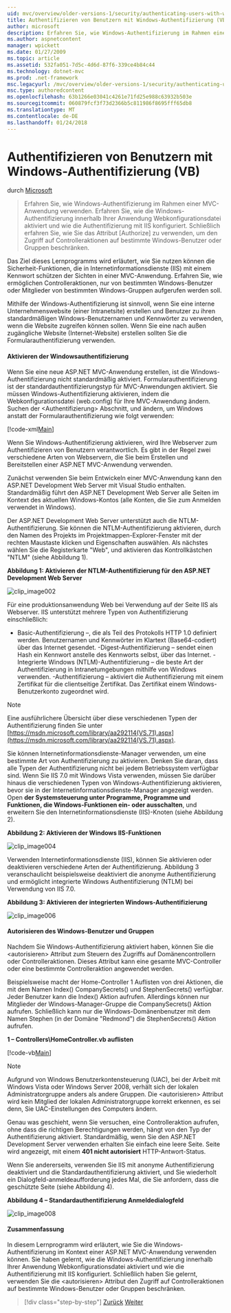 ```yaml
---
uid: mvc/overview/older-versions-1/security/authenticating-users-with-windows-authentication-vb
title: Authentifizieren von Benutzern mit Windows-Authentifizierung (VB) | Microsoft Docs
author: microsoft
description: Erfahren Sie, wie Windows-Authentifizierung im Rahmen einer MVC-Anwendung verwenden. Erfahren Sie, wie die Windows-Authentifizierung in Ihre Anwendung Web co aktiviert...
ms.author: aspnetcontent
manager: wpickett
ms.date: 01/27/2009
ms.topic: article
ms.assetid: 532fa051-7d5c-4d6d-87f6-339ce4b84c44
ms.technology: dotnet-mvc
ms.prod: .net-framework
msc.legacyurl: /mvc/overview/older-versions-1/security/authenticating-users-with-windows-authentication-vb
msc.type: authoredcontent
ms.openlocfilehash: 63b1266e03041c4261e71fd25e988c63932b503e
ms.sourcegitcommit: 060879fcf3f73d2366b5c811986f8695fff65db8
ms.translationtype: MT
ms.contentlocale: de-DE
ms.lasthandoff: 01/24/2018
---
```

<a name="authenticating-users-with-windows-authentication-vb"></a>Authentifizieren von Benutzern mit Windows-Authentifizierung (VB)
====================
durch [Microsoft](https://github.com/microsoft)

> Erfahren Sie, wie Windows-Authentifizierung im Rahmen einer MVC-Anwendung verwenden. Erfahren Sie, wie die Windows-Authentifizierung innerhalb Ihrer Anwendung Webkonfigurationsdatei aktiviert und wie die Authentifizierung mit IIS konfiguriert. Schließlich erfahren Sie, wie Sie das Attribut [Authorize] zu verwenden, um den Zugriff auf Controlleraktionen auf bestimmte Windows-Benutzer oder Gruppen beschränken.


Das Ziel dieses Lernprogramms wird erläutert, wie Sie nutzen können die Sicherheit-Funktionen, die in Internetinformationsdienste (IIS) mit einem Kennwort schützen der Sichten in einer MVC-Anwendung. Erfahren Sie, wie ermöglichen Controlleraktionen, nur von bestimmten Windows-Benutzer oder Mitglieder von bestimmten Windows-Gruppen aufgerufen werden soll.

Mithilfe der Windows-Authentifizierung ist sinnvoll, wenn Sie eine interne Unternehmenswebsite (einer Intranetsite) erstellen und Benutzer zu ihren standardmäßigen Windows-Benutzernamen und Kennwörter zu verwenden, wenn die Website zugreifen können sollen. Wenn Sie eine nach außen zugängliche Website (Internet-Website) erstellen sollten Sie die Formularauthentifizierung verwenden.

#### <a name="enabling-windows-authentication"></a>Aktivieren der Windowsauthentifizierung

Wenn Sie eine neue ASP.NET MVC-Anwendung erstellen, ist die Windows-Authentifizierung nicht standardmäßig aktiviert. Formularauthentifizierung ist der standardauthentifizierungstyp für MVC-Anwendungen aktiviert. Sie müssen Windows-Authentifizierung aktivieren, indem die Webkonfigurationsdatei (web.config) für Ihre MVC-Anwendung ändern. Suchen der &lt;Authentifizierung&gt; Abschnitt, und ändern, um Windows anstatt der Formularauthentifizierung wie folgt verwenden:

[!code-xml[Main](authenticating-users-with-windows-authentication-vb/samples/sample1.xml)]

Wenn Sie Windows-Authentifizierung aktivieren, wird Ihre Webserver zum Authentifizieren von Benutzern verantwortlich. Es gibt in der Regel zwei verschiedene Arten von Webservern, die Sie beim Erstellen und Bereitstellen einer ASP.NET MVC-Anwendung verwenden.

Zunächst verwenden Sie beim Entwickeln einer MVC-Anwendung kann den ASP.NET Development Web Server mit Visual Studio enthalten. Standardmäßig führt den ASP.NET Development Web Server alle Seiten im Kontext des aktuellen Windows-Kontos (alle Konten, die Sie zum Anmelden verwendet in Windows).

Der ASP.NET Development Web Server unterstützt auch die NTLM-Authentifizierung. Sie können die NTLM-Authentifizierung aktivieren, durch den Namen des Projekts im Projektmappen-Explorer-Fenster mit der rechten Maustaste klicken und Eigenschaften auswählen. Als nächstes wählen Sie die Registerkarte "Web", und aktivieren das Kontrollkästchen "NTLM" (siehe Abbildung 1).

**Abbildung 1: Aktivieren der NTLM-Authentifizierung für den ASP.NET Development Web Server**

![clip_image002](authenticating-users-with-windows-authentication-vb/_static/image1.jpg)

Für eine produktionsanwendung Web bei Verwendung auf der Seite IIS als Webserver. IIS unterstützt mehrere Typen von Authentifizierung einschließlich:

- Basic-Authentifizierung –, die als Teil des Protokolls HTTP 1.0 definiert werden. Benutzernamen und Kennwörter im Klartext (Base64-codiert) über das Internet gesendet. -Digest-Authentifizierung – sendet einen Hash ein Kennwort anstelle des Kennworts selbst, über das Internet. -Integrierte Windows (NTLM)-Authentifizierung – die beste Art der Authentifizierung in Intranetumgebungen mithilfe von Windows verwenden. -Authentifizierung – aktiviert die Authentifizierung mit einem Zertifikat für die clientseitige Zertifikat. Das Zertifikat einem Windows-Benutzerkonto zugeordnet wird.

> [!NOTE] 
> 
> Eine ausführlichere Übersicht über diese verschiedenen Typen der Authentifizierung finden Sie unter [https://msdn.microsoft.com/library/aa292114(VS.71).aspx](https://msdn.microsoft.com/library/aa292114(VS.71).aspx).


Sie können Internetinformationsdienste-Manager verwenden, um eine bestimmte Art von Authentifizierung zu aktivieren. Denken Sie daran, dass alle Typen der Authentifizierung nicht bei jedem Betriebssystem verfügbar sind. Wenn Sie IIS 7.0 mit Windows Vista verwenden, müssen Sie darüber hinaus die verschiedenen Typen von Windows-Authentifizierung aktivieren, bevor sie in der Internetinformationsdienste-Manager angezeigt werden. Open **der Systemsteuerung unter Programme, Programme und Funktionen, die Windows-Funktionen ein- oder ausschalten**, und erweitern Sie den Internetinformationsdienste (IIS)-Knoten (siehe Abbildung 2).

**Abbildung 2: Aktivieren der Windows IIS-Funktionen**

![clip_image004](authenticating-users-with-windows-authentication-vb/_static/image2.jpg)

Verwenden Internetinformationsdienste (IIS), können Sie aktivieren oder deaktivieren verschiedene Arten der Authentifizierung. Abbildung 3 veranschaulicht beispielsweise deaktiviert die anonyme Authentifizierung und ermöglicht integrierte Windows Authentifizierung (NTLM) bei Verwendung von IIS 7.0.

**Abbildung 3: Aktivieren der integrierten Windows-Authentifizierung**

![clip_image006](authenticating-users-with-windows-authentication-vb/_static/image3.jpg)

#### <a name="authorizing-windows-users-and-groups"></a>Autorisieren des Windows-Benutzer und Gruppen

Nachdem Sie Windows-Authentifizierung aktiviert haben, können Sie die &lt;autorisieren&gt; Attribut zum Steuern des Zugriffs auf Domänencontrollern oder Controlleraktionen. Dieses Attribut kann eine gesamte MVC-Controller oder eine bestimmte Controlleraktion angewendet werden.

Beispielsweise macht der Home-Controller 1 Auflisten von drei Aktionen, die mit dem Namen Index() CompanySecrets() und StephenSecrets() verfügbar. Jeder Benutzer kann die Index() Aktion aufrufen. Allerdings können nur Mitglieder der Windows-Manager-Gruppe die CompanySecrets() Aktion aufrufen. Schließlich kann nur die Windows-Domänenbenutzer mit dem Namen Stephen (in der Domäne "Redmond") die StephenSecrets() Aktion aufrufen.

**1 – Controllers\HomeController.vb auflisten**

[!code-vb[Main](authenticating-users-with-windows-authentication-vb/samples/sample2.vb)]

> [!NOTE]
> Aufgrund von Windows Benutzerkontensteuerung (UAC), bei der Arbeit mit Windows Vista oder Windows Server 2008, verhält sich der lokalen Administratorgruppe anders als andere Gruppen. Die &lt;autorisieren&gt; Attribut wird kein Mitglied der lokalen Administratorgruppe korrekt erkennen, es sei denn, Sie UAC-Einstellungen des Computers ändern.


Genau was geschieht, wenn Sie versuchen, eine Controlleraktion aufrufen, ohne dass die richtigen Berechtigungen werden, hängt von den Typ der Authentifizierung aktiviert. Standardmäßig, wenn Sie den ASP.NET Development Server verwenden erhalten Sie einfach eine leere Seite. Seite wird angezeigt, mit einem **401 nicht autorisiert** HTTP-Antwort-Status.

Wenn Sie andererseits, verwenden Sie IIS mit anonyme Authentifizierung deaktiviert und die Standardauthentifizierung aktiviert, und Sie wiederholt ein Dialogfeld-anmeldeaufforderung jedes Mal, die Sie anfordern, dass die geschützte Seite (siehe Abbildung 4).

**Abbildung 4 – Standardauthentifizierung Anmeldedialogfeld**

![clip_image008](authenticating-users-with-windows-authentication-vb/_static/image4.jpg)

#### <a name="summary"></a>Zusammenfassung

In diesem Lernprogramm wird erläutert, wie Sie die Windows-Authentifizierung im Kontext einer ASP.NET MVC-Anwendung verwenden können. Sie haben gelernt, wie die Windows-Authentifizierung innerhalb Ihrer Anwendung Webkonfigurationsdatei aktiviert und wie die Authentifizierung mit IIS konfiguriert. Schließlich haben Sie gelernt, verwenden Sie die &lt;autorisieren&gt; Attribut den Zugriff auf Controlleraktionen auf bestimmte Windows-Benutzer oder Gruppen beschränken.

>[!div class="step-by-step"]
[Zurück](authenticating-users-with-forms-authentication-vb.md)
[Weiter](preventing-javascript-injection-attacks-vb.md)
